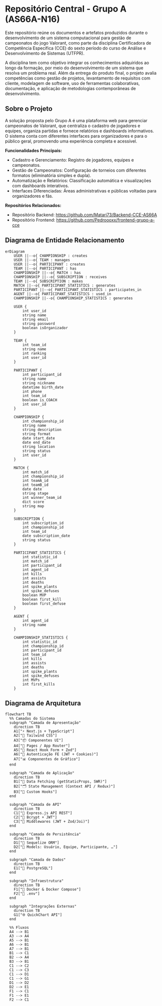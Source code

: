 # Repositório Central - Grupo A (AS66A-N16)
Este repositório reúne os documentos e artefatos produzidos durante o desenvolvimento de um sistema computacional para gestão de campeonatos do jogo Valorant, como parte da disciplina Certificadora de Competência Específica (CCE) do sexto período do curso de Análise e Desenvolvimento de Sistemas (UTFPR).

A disciplina tem como objetivo integrar os conhecimentos adquiridos ao longo da formação, por meio do desenvolvimento de um sistema que resolva um problema real. Além da entrega do produto final, o projeto avalia competências como gestão de projetos, levantamento de requisitos com cliente, modelagem de software, uso de ferramentas colaborativas, documentação, e aplicação de metodologias contemporâneas de desenvolvimento.

## Sobre o Projeto

A solução proposta pelo Grupo A é uma plataforma web para gerenciar campeonatos de Valorant, que centraliza o cadastro de jogadores e equipes, organiza partidas e fornece relatórios e dashboards informativos. O sistema conta com diferentes interfaces para organizadores e para o público geral, promovendo uma experiência completa e acessível.

**Funcionalidades Principais:**

- Cadastro e Gerenciamento: Registro de jogadores, equipes e campeonatos.
- Gestão de Campeonatos: Configuração de torneios com diferentes formatos (eliminatória simples e dupla).
- Automatização e Relatórios: Classificação automática e visualizações com dashboards interativos.
- Interfaces Diferenciadas: Áreas administrativas e públicas voltadas para organizadores e fãs.

**Repositórios Relacionados:**
- Repositório Backend: https://github.com/Matari73/Backend-CCE-AS66A
- Repositório Frontend: https://github.com/Pedroooxx/frontend-grupo-a-cce 

## Diagrama de Entidade Relacionamento

```mermaid
erDiagram
    USER ||--o{ CHAMPIONSHIP : creates
    USER ||--o{ TEAM : manages
    USER ||--o{ PARTICIPANT : creates
    TEAM ||--o{ PARTICIPANT : has
    CHAMPIONSHIP ||--o{ MATCH : has
    CHAMPIONSHIP ||--o{ SUBSCRIPTION : receives
    TEAM ||--o{ SUBSCRIPTION : makes
    MATCH ||--o{ PARTICIPANT_STATISTICS : generates
    PARTICIPANT ||--o{ PARTICIPANT_STATISTICS : participates_in
    AGENT ||--o{ PARTICIPANT_STATISTICS : used_in
    CHAMPIONSHIP ||--o{ CHAMPIONSHIP_STATISTICS : generates

    USER {
        int user_id
        string name
        string email
        string password
        boolean isOrganizador
    }

    TEAM {
        int team_id
        string name
        int ranking
        int user_id
    }

    PARTICIPANT {
        int participant_id
        string name
        string nickname
        datetime birth_date
        int phone
        int team_id
        boolean is_COACH
        int user_id
    }

    CHAMPIONSHIP {
        int championship_id
        string name
        string description
        string format
        date start_date
        date end_date
        string location
        string status
        int user_id
    }

    MATCH {
        int match_id
        int championship_id
        int teamA_id
        int teamB_id
        date date
        string stage
        int winner_team_id
        dict score
        string map
    }

    SUBSCRIPTION {
        int subscription_id
        int championship_id
        int team_id
        date subscription_date
        string status
    }

    PARTICIPANT_STATISTICS {
        int statistic_id
        int match_id
        int participant_id
        int agent_id
        int kills
        int assists
        int deaths
        int spike_plants
        int spike_defuses
        boolean MVP
        boolean first_kill
        boolean first_defuse
    }

    AGENT {
        int agent_id
        string name
    }

    CHAMPIONSHIP_STATISTICS {
        int statistic_id
        int championship_id
        int participant_id
        int team_id
        int kills
        int assists
        int deaths
        int spike_plants
        int spike_defuses
        int MVPs
        int first_kills
    }
```

## Diagrama de Arquitetura
```mermaid
flowchart TB
  %% Camadas do Sistema
  subgraph "Camada de Apresentação"
    direction TB
    A1["⚡ Next.js + TypeScript"]
    A2["💅 Tailwind CSS"]
    A3["📦 Componentes UI"]
    A4["📁 Pages / App Router"]
    A5["📝 React Hook Form + Zod"]
    A6["🔐 Autenticação FE (JWT + Cookies)"]
    A7["📊 Componentes de Gráfico"]
  end

  subgraph "Camada de Aplicação"
    direction TB
    B1["🔄 Data Fetching (getStaticProps, SWR)"]
    B2["🗂️ State Management (Context API / Redux)"]
    B3["🔗 Custom Hooks"]
  end

  subgraph "Camada de API"
    direction TB
    C1["📡 Express.js API REST"]
    C2["🔐 Bcrypt + JWT"]
    C3["🧪 Middlewares (JWT + Zod/Joi)"]
  end

  subgraph "Camada de Persistência"
    direction TB
    D1["🧬 Sequelize ORM"]
    D2["📘 Models: Usuário, Equipe, Participante, …"]
  end

  subgraph "Camada de Dados"
    direction TB
    E1["🐘 PostgreSQL"]
  end

  subgraph "Infraestrutura"
    direction TB
    F1["🐳 Docker & Docker Compose"]
    F2["📄 .env"]
  end

  subgraph "Integrações Externas"
    direction TB
    G1["🌐 QuickChart API"]
  end

  %% Fluxos
  A4 --> B1
  A3 --> A4
  A5 --> B1
  A6 --> B1
  A7 --> B1
  B1 --> C1
  B2 --> A4
  B3 --> B1
  C1 --> C2
  C1 --> C3
  C1 --> D1
  C1 --> G1
  D1 --> D2
  D2 --> E1
  F1 --> C1
  F1 --> E1
  F2 --> C1
```
